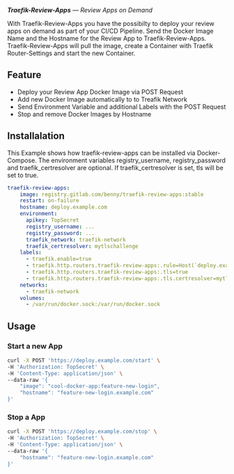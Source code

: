 _**Traefik-Review-Apps** — Review Apps on Demand_

With Traefik-Review-Apps you have the possibilty to deploy your review apps on demand as part of your CI/CD Pipeline.
Send the Docker Image Name and the Hostname for the Review App to Traefik-Review-Apps.
Traefik-Review-Apps will pull the image, create a Container with Traefik Router-Settings and start the new Container.

## Feature
* Deploy your Review App Docker Image via POST Request
* Add new Docker Image automatically to to Treafik Network
* Send Environment Variable and additional Labels with the POST Request
* Stop and remove Docker Images by Hostname

## Installalation
This Example shows how traefik-review-apps can be installed via Docker-Compose.
The environment variables registry_username, registry_password and traefik_certresolver are optional.
If traefik_certresolver is set, tls will be set to true.

```YAML
traefik-review-apps:
    image: registry.gitlab.com/benny/traefik-review-apps:stable
    restart: on-failure
    hostname: deploy.example.com
    environment:
      apikey: TopSecret
      registry_username: ...
      registry_password: ...
      traefik_network: traefik-network
      traefik_certresolver: mytlschallenge
    labels:
      - traefik.enable=true
      - traefik.http.routers.traefik-review-apps:.rule=Host(`deploy.example.com`)
      - traefik.http.routers.traefik-review-apps:.tls=true
      - traefik.http.routers.traefik-review-apps:.tls.certresolver=mytlschallenge
    networks:
      - traefik-network
    volumes:
      - /var/run/docker.sock:/var/run/docker.sock
```

## Usage

### Start a new App
```bash
curl -X POST 'https://deploy.example.com/start' \
-H 'Authorization: TopSecret' \
-H 'Content-Type: application/json' \
--data-raw '{
    "image": "cool-docker-app:feature-new-login",
    "hostname": "feature-new-login.example.com"
}'

```

### Stop a App
```bash
curl -X POST 'https://deploy.example.com/stop' \
-H 'Authorization: TopSecret' \
-H 'Content-Type: application/json' \
--data-raw '{
    "hostname": "feature-new-login.example.com"
}'

```